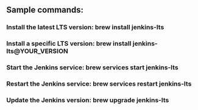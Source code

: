 ## Sample commands:
  ###  Install the latest LTS version: brew install jenkins-lts
  ###  Install a specific LTS version: brew install jenkins-lts@YOUR_VERSION
  ###  Start the Jenkins service: brew services start jenkins-lts
  ###  Restart the Jenkins service: brew services restart jenkins-lts
  ###  Update the Jenkins version: brew upgrade jenkins-lts
